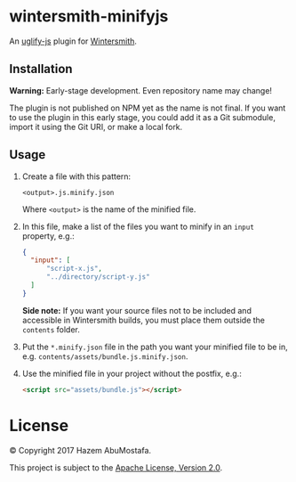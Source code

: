 # wintersmith-minifyjs

An [uglify-js](https://github.com/mishoo/UglifyJS2) plugin for [Wintersmith](https://github.com/jnordberg/wintersmith).


Installation
------------

**Warning:** Early-stage development. Even repository name may change!

The plugin is not published on NPM yet as the name is not final. If you want to use the plugin in this early stage, you could add it as a Git submodule, import it using the Git URI, or make a local fork.


Usage
-----

1.  Create a file with this pattern:
    
    ```
    <output>.js.minify.json
    ```
    
    Where `<output>` is the name of the minified file.


2.  In this file, make a list of the files you want to minify in an `input` property, e.g.:
    
    ```json
    {
      "input": [
          "script-x.js",
          "../directory/script-y.js"
      ]
    }
    ```
    
    **Side note:** If you want your source files not to be included and accessible in Wintersmith builds, you must place them outside the `contents` folder.


3.  Put the `*.minify.json` file in the path you want your minified file to be in, e.g. `contents/assets/bundle.js.minify.json`.


4.  Use the minified file in your project without the postfix, e.g.:
    ```html
    <script src="assets/bundle.js"></script>
    ```


License
========

&copy; Copyright 2017 Hazem AbuMostafa.

This project is subject to the [Apache License, Version 2.0](http://apache.org/licenses/LICENSE-2.0.html).
